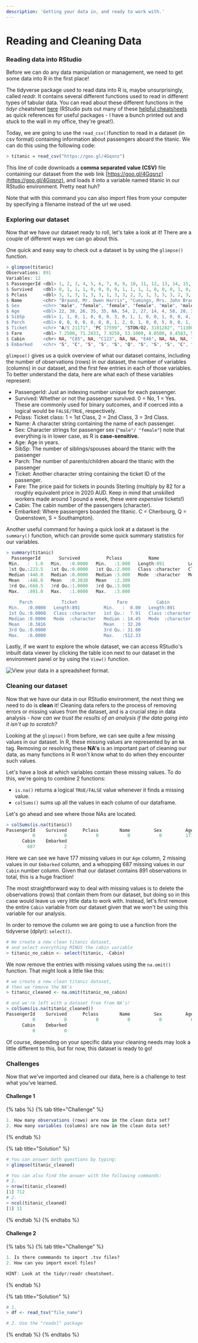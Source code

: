 ```yaml
---
description: 'Getting your data in, and ready to work with.'
---
```


# Reading and Cleaning Data

### Reading data into RStudio

Before we can do any data manipulation or management, we need to get some data into R in the first place! 

The tidyverse package used to read data into R is, maybe unsurprisingly,  called _readr._  It contains several different functions used to read in different types of tabular data. You can read about these different functions in the _tidyr_ cheatsheet [here](https://rawgit.com/rstudio/cheatsheets/master/data-import.pdf) \(RStudio puts out many of these [helpful cheatsheets](https://rstudio.com/resources/cheatsheets/) as quick references for useful packages - I have a bunch printed out and stuck to the wall in my office, they're great!\).

Today, we are going to use the `read_csv()`function to read in a dataset \(in csv format\) containing information about passengers aboard the titanic. We can do this using the following code:

```r
> titanic = read_csv("https://goo.gl/4Gqsnz")
```

This line of code downloads a **comma separated value \(CSV\)** file containing our dataset from the web link [https://goo.gl/4Gqsnz](https://goo.gl/4Gqsnz), and loads it into a variable named titanic in our RStudio environment. Pretty neat huh?

Note that with this command you can also import files from your computer by specifying a filename instead of the url we used.

### Exploring our dataset

Now that we have our dataset ready to roll, let's take a look at it! There are a couple of different ways we can go about this.

One quick and easy way to check out a dataset is by using the `glimpse()` function.

```r
> glimpse(titanic)
Observations: 891
Variables: 12
$ PassengerId <dbl> 1, 2, 3, 4, 5, 6, 7, 8, 9, 10, 11, 12, 13, 14, 15, 16, 17, 18…
$ Survived    <dbl> 0, 1, 1, 1, 0, 0, 0, 0, 1, 1, 1, 1, 0, 0, 0, 1, 0, 1, 0, 1, 0…
$ Pclass      <dbl> 3, 1, 3, 1, 3, 3, 1, 3, 3, 2, 3, 1, 3, 3, 3, 2, 3, 2, 3, 3, 2…
$ Name        <chr> "Braund, Mr. Owen Harris", "Cumings, Mrs. John Bradley (Florc…
$ Sex         <chr> "male", "female", "female", "female", "male", "male", "male"…
$ Age         <dbl> 22, 38, 26, 35, 35, NA, 54, 2, 27, 14, 4, 58, 20, 39, 14, 55… 
$ SibSp       <dbl> 1, 1, 0, 1, 0, 0, 0, 3, 0, 1, 1, 0, 0, 1, 0, 0, 4, 0, 1, 0, 0…
$ Parch       <dbl> 0, 0, 0, 0, 0, 0, 0, 1, 2, 0, 1, 0, 0, 5, 0, 0, 1, 0, 0, 0, 0…
$ Ticket      <chr> "A/5 21171", "PC 17599", "STON/O2. 3101282", "113803", "37345…
$ Fare        <dbl> 7.2500, 71.2833, 7.9250, 53.1000, 8.0500, 8.4583, 51.8625, 21…
$ Cabin       <chr> NA, "C85", NA, "C123", NA, NA, "E46", NA, NA, NA, "G6", "C103…
$ Embarked    <chr> "S", "C", "S", "S", "S", "Q", "S", "S", "S", "C", "S", "S"…
```

`glimpse()` gives us a quick overview of what our dataset contains, including the number of observations \(rows\) in our dataset, the number of variables \(columns\) in our dataset, and the first few entries in each of those variables. To better understand the data, here are what each of these variables represent:

* PassengerId: Just an indexing number unique for each passenger.
* Survived: Whether or not the passenger survived. 0 = No, 1 = Yes. These are commonly used for binary outcomes, and if coerced into a logical would be `FALSE/TRUE`, respectively.
* Pclass: Ticket class: 1 = 1st Class, 2 = 2nd Class, 3 = 3rd Class.
* Name: A character string containing the name of each passenger.
* Sex: Character strings for passenger sex \(`"male"/ "female"`\) note that everything is in lower case, as R is **case-sensitive.**
* Age: Age in years.
* SibSp: The number of siblings/spouses aboard the titanic with the passenger
* Parch: The number of parents/children aboard the titanic with the passenger
* Ticket: Another character string containing the ticket ID of the passenger.
* Fare: The price paid for tickets in pounds Sterling \(multiply by 82 for a roughly equivalent price in 2020 AUD. Keep in mind that unskilled workers made around 1 pound a week,  these were _expensive_ tickets!\)
* Cabin: The cabin number of the passengers \(character\).
* Embarked: Where passengers boarded the titanic. C = Cherbourg, Q = Queenstown, S = Southampton\).

Another useful command for having a quick look at a dataset is the `summary()` function, which can provide some quick summary statistics for our variables.

```r
> summary(titanic)
  PassengerId       Survived          Pclass          Name               Sex                 Age            SibSp      
 Min.   :  1.0   Min.   :0.0000   Min.   :1.000   Length:891         Length:891         Min.   : 0.42   Min.   :0.000  
 1st Qu.:223.5   1st Qu.:0.0000   1st Qu.:2.000   Class :character   Class :character   1st Qu.:20.12   1st Qu.:0.000  
 Median :446.0   Median :0.0000   Median :3.000   Mode  :character   Mode  :character   Median :28.00   Median :0.000  
 Mean   :446.0   Mean   :0.3838   Mean   :2.309                                         Mean   :29.70   Mean   :0.523  
 3rd Qu.:668.5   3rd Qu.:1.0000   3rd Qu.:3.000                                         3rd Qu.:38.00   3rd Qu.:1.000  
 Max.   :891.0   Max.   :1.0000   Max.   :3.000                                         Max.   :80.00   Max.   :8.000  
                                                                                        NA's   :177                    
     Parch           Ticket               Fare           Cabin             Embarked        
 Min.   :0.0000   Length:891         Min.   :  0.00   Length:891         Length:891        
 1st Qu.:0.0000   Class :character   1st Qu.:  7.91   Class :character   Class :character  
 Median :0.0000   Mode  :character   Median : 14.45   Mode  :character   Mode  :character  
 Mean   :0.3816                      Mean   : 32.20                                        
 3rd Qu.:0.0000                      3rd Qu.: 31.00                                        
 Max.   :6.0000                      Max.   :512.33
```

Lastly, if we want to explore the whole dataset, we can access RStudio's inbuilt data viewer by clicking the table icon next to our dataset in the environment panel or by using the `View()` function.

![View your data in a spreadsheet format.](../.gitbook/assets/rstudi_env.png)

### Cleaning our dataset

Now that we have our data in our RStudio environment, the next thing we need to do is **clean** it! Cleaning data refers to the process of removing errors or missing values from the dataset, and is a crucial step in data analysis - _how can we trust the results of an analysis if the data going into it isn't up to scratch?_ 

Looking at the `glimpse()` from before, we can see quite a few missing values in our dataset. In R, these missing values are represented by an `NA` tag. Removing or resolving these **NA's** is an important part of cleaning our data, as many functions in R won't know what to do when they encounter such values.

Let's have a look at which variables contain these missing values. To do this, we're going to combine 2 functions:

*  `is.na()` returns a logical `TRUE/FALSE` value whenever it finds a missing value.
* `colSums()` sums up all the values in each column of our dataframe. 

Let's go ahead and see where those NAs are located.

```r
> colSums(is.na(titanic))
PassengerId    Survived      Pclass        Name         Sex         Age       SibSp       Parch      Ticket        Fare 
          0           0           0           0           0         177           0           0           0           0 
      Cabin    Embarked 
        687           2 
```

Here we can see we have 177 missing values in our `Age` column, 2 missing values in our `Embarked` column, and a whopping 687 missing values in our `Cabin` number column. Given that our dataset contains 891 observations in total, this is a huge fraction! 

The most straightforward way to deal with missing values is to delete the observations \(rows\) that contain them from our dataset, but doing so in this case would leave us very little data to work with. Instead, let's first remove the entire `Cabin` variable from our dataset given that we won't be using this variable for our analysis. 

In order to remove the column we are going to use a function from the tidyverse \(dplyr\): `select()`.

```r
# We create a new clean titanic dataset, 
# and select everything MINUS the cabin variable
> titanic_no_cabin <- select(titanic, -Cabin) 
```

We now remove the entries with missing values using the `na.omit()` function. That might look a little like this:

```r
# we create a new clean titanic dataset, 
# then we remove the NA's
> titanic_cleaned <- na.omit(titanic_no_cabin)

# and we're left with a dataset free from NA's!
> colSums(is.na(titanic_cleaned))
PassengerId    Survived      Pclass        Name         Sex         Age       SibSp       Parch      Ticket        Fare 
          0           0           0           0           0           0           0           0           0           0 
      Cabin    Embarked 
          0           0 
```

Of course, depending on your specific data your cleaning needs may look a little different to this, but for now, this dataset is ready to go!

### Challenges

Now that we've imported and cleaned our data,  here is a challenge to test what you've learned.

#### Challenge 1

{% tabs %}
{% tab title="Challenge" %}
```r
1. How many observations (rows) are now in the clean data set?
2. How many variables (columns) are now in the clean data set?
```
{% endtab %}

{% tab title="Solution" %}
```r
# You can answer both questions by typing: 
> glimpse(titanic_cleaned)

# You can also find the answer with the following commands:
# 1.
> nrow(titanic_cleaned)
[1] 712
# 2.
> ncol(titanic_cleaned)
[1] 11
```
{% endtab %}
{% endtabs %}

#### Challenge 2

{% tabs %}
{% tab title="Challenge" %}
```r
1. Is there commmands to import .tsv files? 
2. How can you import excel files?

HINT: Look at the tidyr/readr cheatsheet.
```
{% endtab %}

{% tab title="Solution" %}
```r
# 1.
> df <- read_tsv("file_name")

# 2. Use the "readxl" package 
```
{% endtab %}
{% endtabs %}


